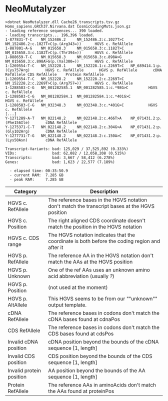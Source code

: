 # NeoMutalyzer

```
>dotnet NeoMutalyzer.dll Cache26_transcripts.tsv.gz Homo_sapiens.GRCh37.Nirvana.dat CosmicCodingMuts.json.gz
- loading reference sequences... 390 loaded.
- loading transcripts... 196,396 loaded.
1-877831-T-C    NM_152486.2     NM_152486.2:c.1027T>C   NM_152486.2:c.1027T>C(p.(Arg343=))      HGVS c. RefAllele
1-887801-A-G    NM_015658.3     NM_015658.3:c.1182T>C   NM_015658.3:c.1182T>C(p.(Thr394=))      HGVS c. RefAllele
1-888659-T-C    NM_015658.3     NM_015658.3:c.898A>G    NM_015658.3:c.898A>G(p.(Val300=))       HGVS c. RefAllele
1-1269554-T-C   NM_152228.1     NM_152228.1:c.2269T>C   NP_689414.1:p.(Cys757Arg)       HGVS c. RefAllele       HGVS p. RefAllele       cDNA RefAllele CDS RefAllele    Protein RefAllele
1-1269554-T-C   NM_152228.2     NM_152228.2:c.2269T>C   NM_152228.2:c.2269T>C(p.(Arg757=))      HGVS c. RefAllele
1-1288583-C-G   NM_001282585.1  NM_001282585.1:c.*98G>C         HGVS c. RefAllele
1-1288583-C-G   NM_001282584.1  NM_001282584.1:c.*401G>C                HGVS c. RefAllele
1-1288583-C-G   NM_032348.3     NM_032348.3:c.*401G>C           HGVS c. RefAllele
[...]
Y-1271289-A-T   NM_022148.2     NM_022148.2:c.466T>A    NP_071431.2:p.(Phe156Ile)       cDNA RefAllele
Y-1275371-C-T   NM_022148.2     NM_022148.2:c.304G>A    NP_071431.2:p.(Gly102Arg)       cDNA RefAllele
Y-1277731-T-G   NM_022148.2     NM_022148.2:c.150A>C    NP_071431.2:p.(Lys50Asn)        cDNA RefAllele

Transcript-Variants: bad: 125,029 / 37,525,892 (0.333%)
VIDs:                bad: 62,082 / 12,058,208 (0.515%)
Transcripts:         bad: 3,667 / 58,412 (6.278%)
Genes:               bad: 1,623 / 22,577 (7.189%)

  - elapsed time: 00:35:50.9
  - current RAM:  7.285 GB
  - peak RAM:     7.285 GB
```

| Category                 | Description                                                                                    | 
|--------------------------|------------------------------------------------------------------------------------------------| 
| HGVS c. RefAllele        | The reference bases in the HGVS notation don't match the transcript bases at the HGVS position | 
| HGVS c. Position         | The right aligned CDS coordinate doesn't match the position in the HGVS notation               | 
| HGVS c. CDS range        | The HGVS notation indicates that the coordinate is both before the coding region and after it  | 
| HGVS p. RefAllele        | The reference AA in the HGVS notation don't match the AAs at the HGVS position                 | 
| HGVS p. Unknown          | One of the ref AAs uses an unknown amino acid abbreviation (usually _?_)                       | 
| HGVS p. Position         | (not used at the moment)                                                                       | 
| HGVS p. AltAllele        | This HGVS seems to be from our ""unknown"" output template.                                    | 
| cDNA RefAllele           | The reference bases in codons don't match the cDNA bases found at cdnaPos                      | 
| CDS RefAllele            | The reference bases in codons don't match the CDS bases found at cdsPos                        | 
| Invalid cDNA position    | cDNA position beyond the bounds of the cDNA sequence [1, length]                               | 
| Invalid CDS position     | CDS position beyond the bounds of the CDS sequence [1, length]                                 | 
| Invalid protein position | AA position beyond the bounds of the AA sequence [1, length]                                   | 
| Protein RefAllele        | The reference AAs in aminoAcids don't match the AAs found at proteinPos                        | 
